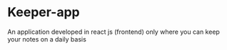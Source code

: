 # Keeper-app
An application developed in react js (frontend) only where you can keep your notes on a daily basis
